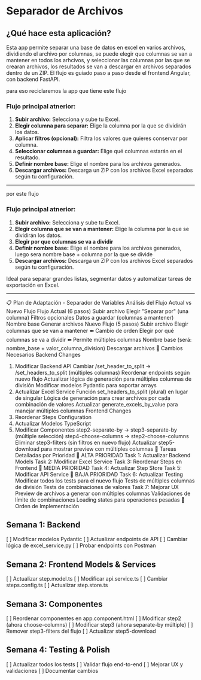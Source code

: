 # Separador de Archivos

## ¿Qué hace esta aplicación?

Esta app permite separar una base de datos en excel en varios archivos, dividiendo el archivo por columnas, se puede elegir que columnas se van a mantener en todos los arhcivos, y seleccionar las columnas por las que se crearan archivos, los resultados se van a descargar en archivos separados dentro de un ZIP. 
El flujo es guiado paso a paso desde el frontend Angular, con backend FastAPI.


para eso reciclaremos la app que tiene este flujo
### Flujo principal atnerior:

1. **Subir archivo:** Selecciona y sube tu Excel.
2. **Elegir columna para separar:** Elige la columna por la que se dividirán los datos.
3. **Aplicar filtros (opcional):** Filtra los valores que quieres conservar por columna.
4. **Seleccionar columnas a guardar:** Elige qué columnas estarán en el resultado.
5. **Definir nombre base:** Elige el nombre para los archivos generados.
6. **Descargar archivos:** Descarga un ZIP con los archivos Excel separados según tu configuración.

---
por este flujo
### Flujo principal atnerior:

1. **Subir archivo:** Selecciona y sube tu Excel.
2. **Elegir columna que se van a mantener:** Elige la columna por la que se dividirán los datos.
3. **Elegir por que columnas se va a dividir** 
4. **Definir nombre base:** Elige el nombre para los archivos generados, luego sera nombre base + columna por la que se divide
5. **Descargar archivos:** Descarga un ZIP con los archivos Excel separados según tu configuración.

Ideal para separar grandes listas, segmentar datos y automatizar tareas de exportación en Excel.

---


📋 Plan de Adaptación - Separador de Variables
Análisis del Flujo Actual vs Nuevo Flujo
Flujo Actual (6 pasos)
Subir archivo
Elegir "Separar por" (una columna)
Filtros opcionales
Datos a guardar (columnas a mantener)
Nombre base
Generar archivos
Nuevo Flujo (5 pasos)
Subir archivo
Elegir columnas que se van a mantener ⬅️ Cambio de orden
Elegir por qué columnas se va a dividir ⬅️ Permite múltiples columnas
Nombre base (será: nombre_base + valor_columna_division)
Descargar archivos
🔄 Cambios Necesarios
Backend Changes
1. Modificar Backend API
 Cambiar /set_header_to_split → /set_headers_to_split (múltiples columnas)
 Reordenar endpoints según nuevo flujo
 Actualizar lógica de generación para múltiples columnas de división
 Modificar modelos Pydantic para soportar arrays
2. Actualizar Excel Service
 Función set_headers_to_split (plural) en lugar de singular
 Lógica de generación para crear archivos por cada combinación de valores
 Actualizar generate_excels_by_value para manejar múltiples columnas
Frontend Changes
3. Reordenar Steps Configuration
4. Actualizar Modelos TypeScript
5. Modificar Componentes
 step2-separate-by → step3-separate-by (múltiple selección)
 step4-choose-columns → step2-choose-columns
 Eliminar step3-filters (sin filtros en nuevo flujo)
 Actualizar step5-download para mostrar preview con múltiples columnas
📝 Tareas Detalladas por Prioridad
🚨 ALTA PRIORIDAD
Task 1: Actualizar Backend Models
Task 2: Modificar Excel Service
Task 3: Reordenar Steps en Frontend
🔶 MEDIA PRIORIDAD
Task 4: Actualizar Step Store
Task 5: Modificar API Service
🔸 BAJA PRIORIDAD
Task 6: Actualizar Testing
 Modificar todos los tests para el nuevo flujo
 Tests de múltiples columnas de división
 Tests de combinaciones de valores
Task 7: Mejorar UX
 Preview de archivos a generar con múltiples columnas
 Validaciones de límite de combinaciones
 Loading states para operaciones pesadas
🎯 Orden de Implementación

## Semana 1: Backend
[ ] Modificar modelos Pydantic
[ ] Actualizar endpoints de API
[ ] Cambiar lógica de excel_service.py
[ ] Probar endpoints con Postman

## Semana 2: Frontend Models & Services  
[ ] Actualizar step.model.ts
[ ] Modificar api.service.ts
[ ] Cambiar steps.config.ts
[ ] Actualizar step.store.ts

## Semana 3: Componentes
[ ] Reordenar componentes en app.component.html
[ ] Modificar step2 (ahora choose-columns)
[ ] Modificar step3 (ahora separate-by múltiple)
[ ] Remover step3-filters del flujo
[ ] Actualizar step5-download

## Semana 4: Testing & Polish
[ ] Actualizar todos los tests
[ ] Validar flujo end-to-end
[ ] Mejorar UX y validaciones
[ ] Documentar cambios